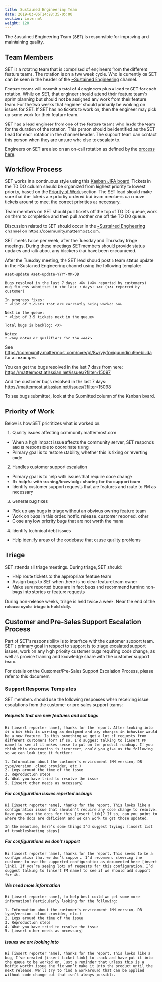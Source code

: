 ```yaml
---
title: Sustained Engineering Team
date: 2019-02-06T14:28:35-05:00
section: internal
weight: 120
---
```


The Sustained Engineering Team (SET) is responsible for improving and maintaining quality.

## Team Members

SET is a rotating team that is comprised of engineers from the different feature teams. The rotation is on a two week cycle. Who is currently on SET can be seen in the header of the [~Sustained Engineering](https://community.mattermost.com/core/channels/sustained-engineering) channel.

Feature teams will commit a total of 4 engineers plus a lead to SET for each rotation. While on SET, that engineer should attend their feature team's sprint planning but should not be assigned any work from their feature team. For the two weeks that engineer should primarily be working on issues for SET. If SET has no tickets to work on, then the engineer may pick up some work for their feature team.

SET has a lead engineer from one of the feature teams who leads the team for the duration of the rotation. This person should be identified as the SET Lead for each rotation in the channel header. The support team can contact this person when they are unsure who else to escalate to.

Engineers on SET are also on an on-call rotation as defined by the [process here](https://docs.google.com/document/d/1-AWQJQelgKvGVSP6sOIi9EOSVjxXVlJlwNuJlkcXKGA/edit).

## Workflow Process

SET works in a continuous style using this [Kanban JIRA board](https://mattermost.atlassian.net/secure/RapidBoard.jspa?rapidView=33). Tickets in the TO DO column should be organized from highest priority to lowest priority, based on the [Priority of Work](#priority-of-work) section. The SET lead should make sure that the tickets are priority ordered but team members can move tickets around to meet the correct priorities as necessary.

Team members on SET should pull tickets off the top of TO DO queue, work on them to completion and then pull another one off the TO DO queue.

Discussion related to SET should occur in the [~Sustained Engineering](https://community.mattermost.com/core/channels/sustained-engineering) channel on https://community.mattermost.com.

SET meets twice per week, after the Tuesday and Thursday triage meetings. During these meetings SET members should provide status updates and talk about any blockers that have been encountered.

After the Tuesday meeting, the SET lead should post a team status update in the ~Sustained Engineering channel using the following template:

```
#set-update #set-update-YYYY-MM-DD

Bugs resolved in the last 7 days: <X> (<X> reported by customers)
Bug fix PRs submitted in the last 7 days: <X> (<X> reported by customer)

In progress fixes:
* <list of tickets that are currently being worked on>

Next in the queue:
* <list of 3-5 tickets next in the queue>

Total bugs in backlog: <X>

Notes:
* <any notes or qualifiers for the week>
```

See https://community.mattermost.com/core/pl/8wryjyfpnjguundipu9nebiuda for an example.

You can get the bugs resolved in the last 7 days from here: https://mattermost.atlassian.net/issues/?filter=15097

And the customer bugs resolved in the last 7 days: https://mattermost.atlassian.net/issues/?filter=15098

To see bugs submitted, look at the Submitted column of the Kanban board.

## Priority of Work

Below is how SET prioritizes what is worked on.

1. Quality issues affecting community.mattermost.com
  * When a high impact issue affects the community server, SET responds and is responsible to coordinate fixing
  * Primary goal is to restore stability, whether this is fixing or reverting code
2. Handles customer support escalation
  * Primary goal is to help with issues that require code change
  * Be helpful with training/knowledge sharing for the support team
  * Identify customer support requests that are features and route to PM as necessary
3. General bug fixes
  * Pick up any bugs in triage without an obvious owning feature team
  * Work on bugs in this order: hotfix, release, customer reported, other
  * Close any low priority bugs that are not worth the mana
4. Identify technical debt issues
  * Help identify areas of the codebase that cause quality problems

## Triage

SET attends all triage meetings. During triage, SET should:

* Help route tickets to the appropriate feature team
* Assign bugs to SET when there is no clear feature team owner
* Make sure reported bugs are in fact bugs and recommend turning non-bugs into stories or feature requests

During non-release weeks, triage is held twice a week. Near the end of the release cycle, triage is held daily.

## Customer and Pre-Sales Support Escalation Process

Part of SET's responsibility is to interface with the customer support team. SET's primary goal in respect to support is to triage escalated support issues, work on any high priority customer bugs requiring code change, as well as provide training and knowledge share with the customer support team. 

For details on the Customer/Pre-Sales Support Escalation Process, please refer to [this document](https://docs.google.com/document/d/1eEnG0YA6G8_1futRlvBs2Vm88xkc0nTnZCynYXZNTBE/edit?usp=sharing). 

### Support Response Templates

SET members should use the following responses when receiving issue escalations from the customer or pre-sales support teams:

##### Requests that are new features and not bugs

```
Hi [insert reporter name], thanks for the report. After looking into it a bit this is working as designed and any changes in behavior would be a new feature. Is this something we get a lot of requests from different customers for? If so, I’d suggest talking to [insert PM name] to see if it makes sense to put on the product roadmap. If you think this observation is incorrect, could you give us the following so we can look into it further:

1. Information about the customer’s environment (MM version, DB type/version, cloud provider, etc.)
2. Logs around the time of the issue
3. Reproduction steps
4. What you have tried to resolve the issue
5. [insert other needs as necessary]
```

##### For configuration issues reported as bugs

```
Hi [insert reporter name], thanks for the report. This looks like a configuration issue that shouldn’t require any code change to resolve. Have you seen the docs for this [insert link]? If so, can you point to where the docs are deficient and we can work to get those updated.

In the meantime, here’s some things I’d suggest trying: [insert list of troubleshooting steps]
```

##### For configurations we don’t support

```
Hi [insert reporter name], thanks for the report. This seems to be a configuration that we don’t support. I’d recommend steering the customer to use the supported configuration as documented here [insert link]. If you’re seeing lots of requests for this configuration, I’d suggest talking to [insert PM name] to see if we should add support for it.
```

##### We need more information

```
Hi [insert reporter name], to help best could we get some more information? Particularly looking for the following:

1. Information about the customer’s environment (MM version, DB type/version, cloud provider, etc.)
2. Logs around the time of the issue
3. Reproduction steps
4. What you have tried to resolve the issue
5. [insert other needs as necessary]
```

##### Issues we are looking into

```
Hi [insert reporter name], thanks for the report. This looks like a bug, I’ve created [insert ticket link] to track and have put it into the queue to be worked on. Just a reminder that unless this is a hotfix worthy issue the fix won’t make it into the product until the next release. We’ll try to find a workaround that can be applied without code change but that isn’t always possible.
```
